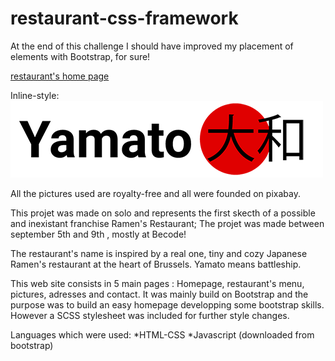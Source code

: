 # restaurant-css-framework
At the end of this challenge I should have improved my placement of elements with Bootstrap, for sure!

[restaurant's home page](https://artedsolis.github.io/restaurant-css-framework/)
 
Inline-style: 
![Restaurant's Logo](https://github.com/artedsolis/restaurant-css-framework/blob/master/assets/img/logo.png)


All the pictures used are royalty-free and all were founded on pixabay.

This projet was made on solo and represents the first skecth of a possible and inexistant franchise Ramen's Restaurant;
The projet was made between september 5th and 9th , mostly at Becode! 

The restaurant's name is inspired by a real one, tiny and cozy Japanese Ramen's restaurant at the heart of Brussels. Yamato means battleship. 

This web site consists in 5 main pages : Homepage, restaurant's menu, pictures, adresses and contact. It was mainly build on Bootstrap and the purpose was to build an easy homepage developping some bootstrap skills. However a SCSS stylesheet was included for further style changes. 

Languages which were used: *HTML-CSS
                           *Javascript (downloaded from bootstrap)
